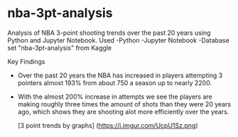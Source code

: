 # nba-3pt-analysis
Analysis of NBA 3-point shooting trends over the past 20 years using Python and Jupyter Notebook.
Used
-Python
-Jupyter Notebook
-Database set "nba-3pt-analysis" from Kaggle

Key Findings
- Over the past 20 years the NBA has increased in players attempting 3 pointers almost 193% from about 750 a season up to nearly 2200.
- With the almost 200% increase in attempts we see the players are making roughly three times the amount of shots than they were 20 years ago, which shows they are shooting alot more efficiently over the years.

  [3 point trends by graphs] (https://i.imgur.com/UcpU1Sz.png)
